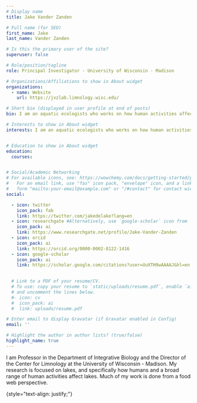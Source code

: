 ```yaml
---
# Display name
title: Jake Vander Zanden

# Full name (for SEO)
first_name: Jake
last_name: Vander Zanden

# Is this the primary user of the site?
superuser: false

# Role/position/tagline
role: Principal Investigator - University of Wisconsin - Madison

# Organizations/Affiliations to show in About widget
organizations:
  - name: Website
    url: https://jvzlab.limnology.wisc.edu/

# Short bio (displayed in user profile at end of posts)
bio: I am an aquatic ecologists who works on how human activities affect freshwater ecosystems.

# Interests to show in About widget
interests: I am an aquatic ecologists who works on how human activities affect freshwater ecosystems.


# Education to show in About widget
education:
  courses:


# Social/Academic Networking
# For available icons, see: https://wowchemy.com/docs/getting-started/page-builder/#icons
#   For an email link, use "fas" icon pack, "envelope" icon, and a link in the
#   form "mailto:your-email@example.com" or "/#contact" for contact widget.
social:

  - icon: twitter
    icon_pack: fab
    link: https://twitter.com/jakedelake?lang=en
  - icon: researchgate #Alternatively, use `google-scholar` icon from `ai` icon pack
    icon_pack: ai
    link: https://www.researchgate.net/profile/Jake-Vander-Zanden
  - icon: orcid
    icon_pack: ai
    link: https://orcid.org/0000-0002-8122-1416 
  - icon: google-scholar
    icon_pack: ai
    link: https://scholar.google.com/citations?user=UuXTH9wAAAAJ&hl=en

    
  # Link to a PDF of your resume/CV.
  # To use: copy your resume to `static/uploads/resume.pdf`, enable `ai` icons in `params.yaml`,
  # and uncomment the lines below.
  #- icon: cv
  #  icon_pack: ai
  #  link: uploads/resume.pdf

# Enter email to display Gravatar (if Gravatar enabled in Config)
email: ''

# Highlight the author in author lists? (true/false)
highlight_name: true
---
```


I am Professor in the Department of Integrative Biology and the Director of the Center for Limnology at the University of Wisconsin - Madison. My research is focused on lakes, and specifically how humans and a broad range of human activities affect lakes. Much of my work is done from a food web perspective.

{style="text-align: justify;"}
